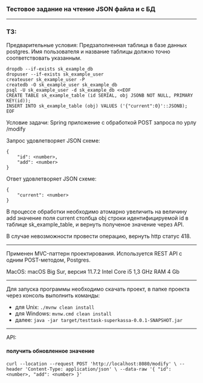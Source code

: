 ### Тестовое задание на чтение JSON файла и с БД

---

### ТЗ:
Предварительные условия:
Предзаполненная таблица в базе данных postgres. Имя пользователя и название таблицы должно точно соответствовать указанным.

    dropdb --if-exists sk_example_db
    dropuser --if-exists sk_example_user
    createuser sk_example_user -P
    createdb -O sk_example_user sk_example_db
    psql -U sk_example_user -d sk_example_db <<EOF
    CREATE TABLE sk_example_table (id SERIAL, obj JSONB NOT NULL, PRIMARY KEY(id));
    INSERT INTO sk_example_table (obj) VALUES ('{"current":0}'::JSONB);
    EOF

Условие задачи:
Spring приложение с обработкой POST запроса по урлу /modify

Запрос удовлетворяет JSON схеме:

    {
        "id": <number>,
        "add": <number>
    }

Ответ удовлетворяет JSON схеме:

    {
        "current": <number>
    }

В процессе обработки необходимо атомарно увеличить на величину add значение поля current столбца obj строки идентифицируемой id в таблице sk_example_table, и вернуть полученое значение через API.

В случае невозможности провести операцию, вернуть http статус 418.

---

Применен MVC-паттерн проектирования. Используется REST API с одним POST-методом, Postgres.  

MacOS:
macOS Big Sur, версия 11.7.2
Intel Core i5 1,3 GHz
RAM 4 Gb

--- 

Для запуска программы необходимо скачать проект, в папке проекта через консоль выполнить команды:

- для Unix: `./mvnw clean install`
- для Windows: `mvnw.cmd clean install`
- далее:
  `java -jar target/testtask-superkassa-0.0.1-SNAPSHOT.jar`

--- 

API:

#### получить обновленное значение
`curl --location --request POST 'http://localhost:8080/modify' \
--header 'Content-Type: application/json' \
--data-raw '{
"id": <number>,
"add": <number>
}'`
